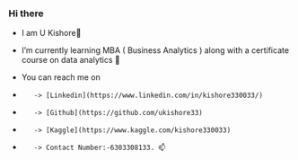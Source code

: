 ### Hi there 
- I am U Kishore👋
- I’m currently learning MBA ( Business Analytics ) along with a certificate course on data analytics 🌱
- You can reach me on 

-        -> [Linkedin](https://www.linkedin.com/in/kishore330033/)

-        -> [Github](https://github.com/ukishore33)

-        -> [Kaggle](https://www.kaggle.com/kishore330033) 

-        -> Contact Number:-6303308133. 📫
<!--
**ukishore33/ukishore33** is a ✨ _special_ ✨ repository because its `README.md` (this file) appears on your GitHub profile.

Here are some ideas to get you started:

- 🔭 I’m currently working on ...
- 🌱 I’m currently learning ...
- 👯 I’m looking to collaborate on ...
- 🤔 I’m looking for help with ...
- 💬 Ask me about ...
- 📫 How to reach me: ...
- 😄 Pronouns: ...
- ⚡ Fun fact: ...
-->
